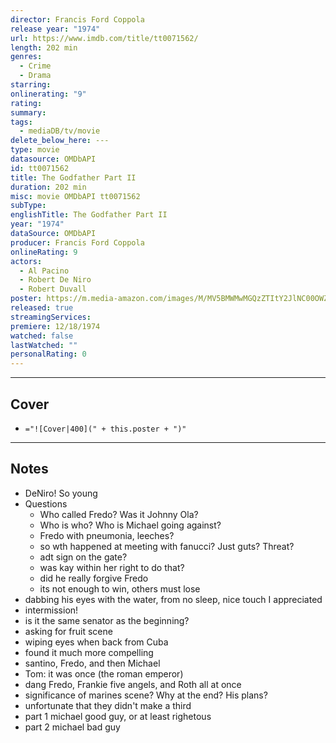 ```yaml
---
director: Francis Ford Coppola
release year: "1974"
url: https://www.imdb.com/title/tt0071562/
length: 202 min
genres:
  - Crime
  - Drama
starring: 
onlinerating: "9"
rating: 
summary: 
tags:
  - mediaDB/tv/movie
delete_below_here: ---
type: movie
datasource: OMDbAPI
id: tt0071562
title: The Godfather Part II
duration: 202 min
misc: movie OMDbAPI tt0071562
subType: 
englishTitle: The Godfather Part II
year: "1974"
dataSource: OMDbAPI
producer: Francis Ford Coppola
onlineRating: 9
actors:
  - Al Pacino
  - Robert De Niro
  - Robert Duvall
poster: https://m.media-amazon.com/images/M/MV5BMWMwMGQzZTItY2JlNC00OWZiLWIyMDctNDk2ZDQ2YjRjMWQ0XkEyXkFqcGdeQXVyNzkwMjQ5NzM@._V1_SX300.jpg
released: true
streamingServices: 
premiere: 12/18/1974
watched: false
lastWatched: ""
personalRating: 0
---
```



---
## Cover

- `="![Cover|400](" + this.poster + ")"`

---
## Notes
- DeNiro! So young
- Questions
	- Who called Fredo? Was it Johnny Ola?
	- Who is who? Who is Michael going against? 
	- Fredo with pneumonia, leeches? 
	- so wth happened at meeting with fanucci? Just guts? Threat? 
	- adt sign on the gate? 
	- was kay within her right to do that?
	- did he really forgive Fredo 
	- its not enough to win, others must lose
- dabbing his eyes with the water, from no sleep, nice touch I appreciated
- intermission! 
- is it the same senator as the beginning?
- asking for fruit scene 
- wiping eyes when back from Cuba 
- found it much more compelling 
- santino, Fredo, and then Michael 
- Tom: it was once (the roman emperor) 
- dang Fredo, Frankie five angels, and Roth all at once 
- significance of marines scene? Why at the end? His plans? 
- unfortunate that they didn't make a third 
- part 1 michael good guy, or at least righetous
- part 2 michael bad guy